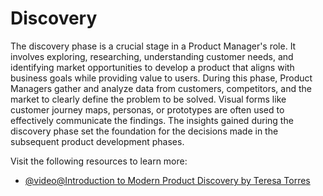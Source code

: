 # Discovery

The discovery phase is a crucial stage in a Product Manager's role. It involves exploring, researching, understanding customer needs, and identifying market opportunities to develop a product that aligns with business goals while providing value to users. During this phase, Product Managers gather and analyze data from customers, competitors, and the market to clearly define the problem to be solved. Visual forms like customer journey maps, personas, or prototypes are often used to effectively communicate the findings. The insights gained during the discovery phase set the foundation for the decisions made in the subsequent product development phases.

Visit the following resources to learn more:

- [@video@Introduction to Modern Product Discovery by Teresa Torres](https://youtu.be/l7-5x0ra2tc?si=Zh4LeSF_qAj8y6-a)
